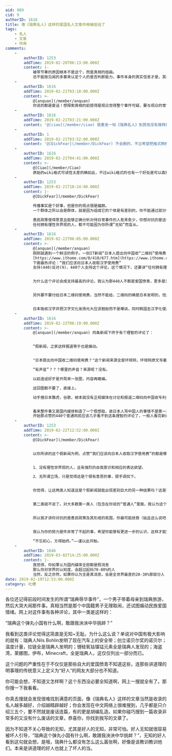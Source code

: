 ```yaml
---
aid: 989
cid: 9
authorID: 1616
title: 像《瑞典名人》这样的某国名人文章作用被低估了
tags:
    - 名人
    - 文章
    - 作用
comments:
    -
        authorID: 1253
        addTime: 2019-02-20T06:13:00.000Z
        content: |-
            被带节奏的原因根本不是这个，而是真相的扭曲。  
            总不能按见闻的多寡来认定个人的是否判断能力，事件本身的真实信息才是，其相关信息只是辅助。
    -
        authorID: 1616
        addTime: 2019-02-21T03:10:00.000Z
        content: >-
            @[anquan](/member/anquan)
            你说的都是废话！想探索真相的前提得是观众觉得整个事件可疑，要与观众的常识违背才会产生怀疑，如果观众的常识里没有“瑞典是个现代文明国家，有很多发明和文化影响了中国”，那观众就不会对所谓辱华事件产生怀疑，根本没有兴趣探讨真相，别人说什么就信什么，就会认为中国公民在瑞典被无理欺负了，就会被带节奏。
    -
        authorID: 1616
        addTime: 2019-02-21T03:21:00.000Z
        content: '@[ciao](/member/ciao) 我重发一帖《瑞典名人》到其他没有推特推送的分区，你还删么？'
    -
        authorID: 1
        addTime: 2019-02-21T03:52:00.000Z
        content: '@[DickFear](/member/DickFear) 不会删的，不过希望把格式稍微编辑一下，原始的wiki格式可读性太差了'
    -
        authorID: 1616
        addTime: 2019-02-21T04:41:00.000Z
        content: >-
            @[Ciao](/member/Ciao)
            原始的wiki格式可读性太差的确如此，不过wiki格式的也有一个好处是可以直接复制到维基百科的沙盒里，然后预览就可以直接点击打开想看的单独条目，但是2049不是维基百科，所以OK，我编辑一下。谢谢站长大佬。
    -
        authorID: 1253
        addTime: 2019-02-21T10:24:00.000Z
        content: |-
            @[DickFear](/member/DickFear)

            传播事实是个好事，但是你的观点很是偏颇。  
            一个群体之所以会是群体，就是因为组成它的个体是有差别的，你不能通过部分个体来片面评判这个群体。

            愚民政策使得愿意且能够正确分析对待日常事件的人愈来愈少，你想对抗的是这个事实。  
            任何拥有理性世界观的人，都不可能因为你所谓“无知”而盲从。
    -
        authorID: 1616
        addTime: 2019-02-22T06:05:00.000Z
        content: >-
            @[anquan](/member/anquan)
            刚刚就遇到一个鲜活的例子。一则IT新闻“日本人提出向中国收“二维码”使用费：每人1分钱”
            [https://www.ithome.com/0/410/677.htm](https://www.ithome.com/0/410/677.htm)
            下面最热评论：“我们应该向日本人收取汉字使用费”
            支持(440)反对(9)，440个人支持这个评论，这个情况下，还要讲“任何拥有理性世界观的人，都不可能因为你所谓“无知”而盲从。”吗？


            为什么这个评论会成支持最高的评论，我认为那440人不都是爱国愤青，更多是无知的普通人，在得知二维码是日本人发明的后，一时心里难以接受，但又想不出什么反驳的理由，只好跟着点赞了。这就是由无知导致的盲从。


            另外要不要付给日本二维码使用费，当然不能给，二维码的确是日本发明的，但是因为早期无人推广所以免费发布的，现在火了想起来收费了当然不妥。


            日本吸收汉字并把汉字文化发扬光大应该鼓励而不是嘲讽，同时韩国去汉字化使用英语一直招部分国人反感，骂日本使用汉字和骂韩国不使用汉字的搞不好是一类人，如果真的是一类人，那也太精神分裂了把。
    -
        authorID: 1616
        addTime: 2019-02-22T06:19:00.000Z
        content: >-
            @[anquan](/member/anquan) 同条新闻下终于有个理智的评论了：


            “假新闻，之家这样报道等于也是煽动。


            "日本提出向中国收二维码使用费？"这个新闻来源全是环球网，环球网原文写着“有声音指出，日本拟重申二维码专利收益权，欲向中国人收一分钱”  

            “有声音”？？？哪里的声音？来源呢？没有。  

            以前造谣好歹是开局来一张图，内容再瞎编。  

            这回图都不要了，直接上。  

            动手搜日本雅虎，谷歌，根本就没有正规媒体在讨论和报道二维码向中国收专利费这个事，国内媒体树个靶子自己打，把国人当猴子溜着玩。”


            看来整件事又是国内媒体制造了一个假想敌，装日本人骂中国人的事情不是第一次了。
            开始那点赞的440个普通网民应该几乎看不到这条理智的评论了，一般人看完新闻就关闭网页，大概率他们不会再回来了，这样也就无从得知这个新闻是假的，他们被蒙蔽了。因为只看了假新闻，他们脑海里已经有了这样的印象“日本人真不要脸，总是想坑中国人钱”，他们只是普通人而已，他们还会把这种印象散布到其他地方，这简直是恶性循环，等再向他们解释已经难上加难。
    -
        authorID: 1253
        addTime: 2019-02-22T12:52:00.000Z
        content: >-
            @[DickFear](/member/DickFear)


            以你所讲的这个假新闻为例，点赞“我们应该向日本人收取汉字使用费”的都是哪些人呢？


            1、没有理性世界观的人，且有强烈的自我意识和相应的表达欲望。  

            2、无所谓立场，只是觉得这是个很有意思的事，顺手调侃下。


            你觉得，让这两类人知道这是个假新闻就能出现差别巨大的另一种结果吗？这是不可能的。


            第二类就不说了。对大多数第一类人（包含在你说的“普通人”里面，我认为这个词语不是客观正确的表述）来讲这基本上就是个不可能完成的任务，思考方式的改变不是一朝一夕就能完成的，他们只会相信自己愿意相信的，任何试图纠正的努力都是徒劳的。


            所以我才讲你对抗的是愚民政策及其形成的氛围，你最可能拯救（姑且这么说吧，因为大多数时候你传播的知识对个人的影响只是非常小的一部分）的是那些还没有失去灵性的少年们。


            我认为你的努力是件非常了不起的事，希望你能够有更进一步的认识，这样才能坚持本心。  

            “不忘初心，方得始终。”——谨以此共勉。
    -
        authorID: 1646
        addTime: 2019-03-02T14:25:00.000Z
        content: |-
            我觉得，你如果认为国内媒体全部都是假消息  
            那么你对世界的认知度，会超过起码70-80%的人  
            当然，反之亦然，如果你认为全是真消息，会是全世界最差的20-30%那部分人
date: 2019-02-19T12:53:00.000Z
category: 吐槽
---
```


各位还记得前段时间发生的所谓“瑞典辱华事件”，一个男子带着母亲到瑞典旅游，然后大哭大闹那件事。真相当然是那个中国籍男子无理取闹，还试图煽动民族爱国情绪。网上对这件事有各种评论，其中一类是这样的：

“瑞典这个弹丸小国有什么啊，敢跟我泱泱中华挑衅？”

我看到这类评论觉得这简直是无知+无耻。为什么这么说？单说对中国有极大影响的就有：瑞典人Nils Bohlin发明了现在汽车上的安全带；创立诺贝尔奖的诺贝尔；温度计量，拉链全是瑞典人发明的；锂硅氧钴镍锰元素全是瑞典人发现的；海盗湾，莱娜图，伊布，Minecraft，全是瑞典人，这仅仅列出一部分而已。

这个问题的严重性在于不仅仅是那些自大的爱国愤青不知道这些，连那些讲道理的明事理的传统意义上定义为“好人”的网友大部分也不知道。

你可能会想，不知道又怎样啊？这个东西没必要全知道啊，网上一搜就全有了。那你搜一下我看看。

你真去搜就会发现很难找到满意的页面，像《瑞典名人》这样的文章当然是收录的名人越多越好，介绍越精辟越好；你会发现在中文网络上很难搜到，几乎都是只介绍三五个，要不然就是废话连篇，有的更是胡编乱造。如果你碰巧搜到一篇收录非常多的又没有什么废话的文章，恭喜你，你找到我写的文章了。

因为不知道不关心导致的无知，尤其是好人的无知，非常可怕。好人无知就很容易被坏人引导，“瑞典这个弹丸小国有什么啊，敢跟我泱泱中华挑衅？”，无知的好人看到这句就会想，是哦，瑞典什么都没有怎么这么嚣张啊，好像是该教训教训他们。本来是讲道理的好人也就上了坏人的当。
